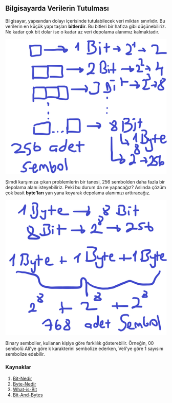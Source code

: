 ## Bilgisayarda Verilerin Tutulması
Bilgisayar, yapısından dolayı içerisinde tutulabilecek veri miktarı sınırlıdır. Bu verilerin en küçük yapı taşları **bitlerdir**. Bu bitleri bir hafıza gibi düşünebiliriz. Ne kadar çok bit dolar ise o kadar az veri depolama alanımız kalmaktadır. 

![](https://raw.githubusercontent.com/Kodluyoruz/taskforce/main/veri-yapilari-algoritmalar/veri-tutulma/figures/veri-tutulma.png)

Şimdi karşımıza çıkan problemlerin bir tanesi, 256 sembolden daha fazla bir depolama alanı isteyebiliriz. Peki bu durum da ne yapacağız? Aslında çözüm çok basit **byte'ları** yan yana koyarak depolama alanımızı arttıracağız.

![](https://raw.githubusercontent.com/Kodluyoruz/taskforce/main/veri-yapilari-algoritmalar/veri-tutulma/figures/veri-tutulma2.png)

Binary semboller, kullanan kişiye göre farklılık gösterebilir. Örneğin, 00 sembolü Ali'ye göre k karakterini sembolize ederken, Veli'ye göre 1 sayısını sembolize edebilir.

### Kaynaklar
1. [Bit-Nedir](https://tr.wikipedia.org/wiki/Bit_(bili%C5%9Fim))
2. [Byte-Nedir](https://tr.wikipedia.org/wiki/Bayt)
3. [What-is-Bit](https://techmonitor.ai/what-is/what-is-a-bit-4950370)
4. [Bit-And-Bytes](https://web.stanford.edu/class/cs101/bits-bytes.html)